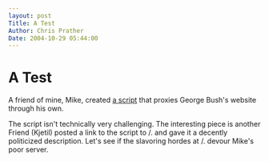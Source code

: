 ```yaml
---
layout: post
Title: A Test  
Author: Chris Prather
Date: 2004-10-29 05:44:00
---
```


# A Test
A friend of mine, Mike, created <a title="" href="http://nachbaur.com/resources/Fetch.pm">a script</a> that proxies George Bush's website through his own.

The script isn't technically very challenging. The interesting piece is another Friend (Kjetil) posted a link to the script to /. and gave it a decently politicized description.  Let's see if the slavoring hordes at /. devour Mike's poor server.




